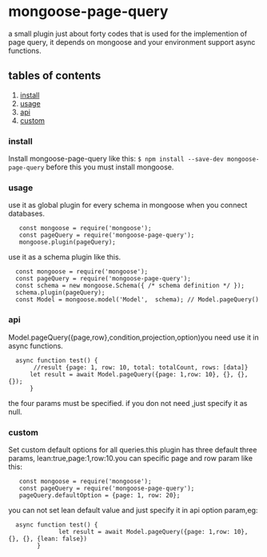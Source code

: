 # mongoose-page-query
a small plugin just about forty codes that is used for the implemention of page query,
it depends on mongoose and your environment support async functions.

## tables of contents
   1. [install](#install)
   2. [usage](#usage)
   3. [api](#api)
   4. [custom](#custom)

### install 
   <span id='install'></span>Install mongoose-page-query like this:
  `$ npm install --save-dev mongoose-page-query`
  before this you must install mongoose.
### usage
  <span id='usage'></span>use it as global plugin for every schema in mongoose when you connect databases.
  ````
     const mongoose = require('mongoose');
     const pageQuery = require('mongoose-page-query');
     mongoose.plugin(pageQuery);
   ```` 
  use it as a schema plugin like this.
  ````
    const mongoose = require('mongoose');
    const pageQuery = require('mongoose-page-query');
    const schema = new mongoose.Schema({ /* schema definition */ });
    schema.plugin(pageQuery); 
    const Model = mongoose.model('Model',  schema); // Model.pageQuery()
  ````
### api    
   <span id='api'></span>Model.pageQuery({page,row},condition,projection,option)you need use it in async functions.
   ````
     async function test() {
          //result {page: 1, row: 10, total: totalCount, rows: [data]}
         let result = await Model.pageQuery({page: 1,row: 10}, {}, {}, {});
         }  
   ````
   the four params must be specified. if you don not need ,just specify
       it as null.
                          
### custom 
   <span id='custom'></span>Set custom default options for all queries.this plugin has three default three params,
   lean:true,page:1,row:10.you can specific page and row param like this:
   ````  
      const mongoose = require('mongoose');
      const pageQuery = require('mongoose-page-query');
      pageQuery.defaultOption = {page: 1, row: 20};
   ````
   you can not set lean default value and just specify it in api option param,eg:
   ````
     async function test() {
                 let result = await Model.pageQuery({page: 1,row: 10}, {}, {}, {lean: false})
           }  
   ````
    

      
